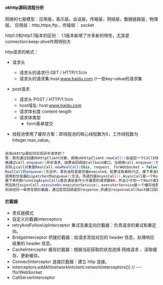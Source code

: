 #### okhttp源码流程分析

网络的七层模型：应用层，表示层，会话层，传输层，网络层，数据链路层，物理层。
应用层：http,https,ftp...
传输层： socket

http1.0和http1.1版本的区别：
1.1版本新增了许多新的特性，尤其是connection:keep-alive作用特别大

http请求的格式：
* 请求头
  * 请求头的请求行:GET / HTTP/1.1/r/n
  * 请求头的请求集:host:www.baidu.com //一些key-value的请求集
* post请求
  * 请求头 POST / HTTP/1.1/r/n
  * host域名: host:www.baidu.com
  * 请求体长度 content-length
  * 请求体类型
    * form表单提交

 * 线程池使用了缓存方案：即线程池的核心线程数为0，工作线程数为Integer.max_value。

```java

说说okhttp是如何实现异步请求的？
答：首先通过创建OkHttpClient对象，调用okHttpClient.newCall()会返回一个Call对象,
再通过call.enqueue()异步请求，结果会回调给Callback接口。当调用call.enqueue()方法的时候，
实际上call对象是RealCall.newRealCall(this, request, forWebSocket = false)，RealCall是Call的子类，
RealCall的enqueue()方法中，首先会检查是否被executed，如果没有被执行过，接下来会执行  client.dispatcher.enqueue(AsyncCall(responseCallback))，
调用到分发器Dispatcher的enqueue()方法，传递的是AsyncCall(),AsyncCall是一个Runnable,Dispatcher的enqueue方法，readyAsyncCalls加入到待执行队列中，
接下来判断runningAsyncCalls是否满足条件小于最答的请求数64，并且小于同一个Host请求数5,则runningAsyncCalls队列会把任务asyncCall添加进去，并且executableCalls会添加到集合中，
然后执行asyncCall.executeOn(executorService)，executorService是一个缓存线程池，接下来通过执行executorService.execute(this)，这个this就是runnable,因此会执行run()方法中的getResponseWithInterceptorChain(),
则会经历一串责任链拦截器，通过层层回调返回response,并通过responseCallback接口回调给Callback最初调用的地方，到这里就执行完毕，然后就会执行一些清理工作。

```

####  拦截器
* 责任链模式
* 自定义拦截器interceptors
* retryAndFollowUpInterceptor 重试及重定向拦截器：负责请求的重试和重定向。
* BridgeInterceptor 桥接拦截器：给请求添加对应的 header 信息，处理响应结果的 header 信息。
* CacheInterceptor 缓存拦截器：根据当前获取的状态选择 网络请求 、读取缓存、更新缓存。
* ConnectInterceptor 连接拦截器：建立 http 连接。
* interceptors.addAll(networkIntclient.networkInterceptors())  // --- !forWebSocket
* CallServerInterceptor 